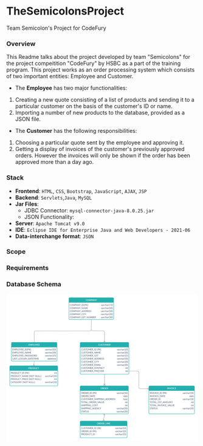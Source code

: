 # TheSemicolonsProject
Team Semicolon's Project for CodeFury

### Overview ###
This Readme talks about the project developed by team "Semicolons" for the project compeitition "CodeFury" by HSBC as a part of the training program. This project works as an order processing system which consists of two important entities: Employee and Customer. 

* The __Employee__ has two major functionalities: 
1. Creating  a new quote consisting of a list of products and sending it to a particular customer on the basis of the customer's ID or name. 
2. Importing a number of new products to the database, provided as a JSON file.

* The __Customer__ has the following responsibilities:
1. Choosing a particular quote sent by the employee and approving it.
2. Getting a display of invoices of the customer's previously approved orders. However the invoices will only be shown if the order has been approved more than a day ago.

### Stack ###
* __Frontend__: `HTML`, `CSS`, `Bootstrap`, `JavaScript`, `AJAX`, `JSP`
* __Backend__: `Servlets`,`Java`, `MySQL`
* __Jar Files__:
  * JDBC Connector: `mysql-connector-java-8.0.25.jar`
  * JSON Functionality:  
* __Server__: `Apache Tomcat v9.0`
* __IDE__: `Eclipse IDE for Enterprise Java and Web Developers - 2021-06`
* __Data-interchange format__: `JSON`

### Scope ###

### Requirements ###

### Database Schema ###
![Database Schema](https://github.com/dhruvinamdar/TheSemicolonsProject/blob/main/dbSchema.png)
